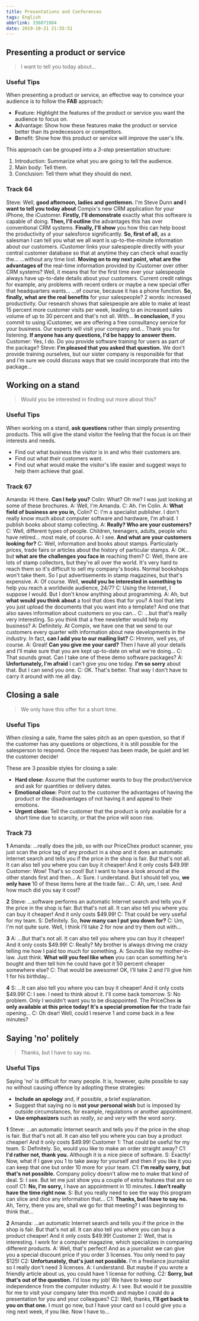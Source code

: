 ```yaml
---
title: Presentations and Conferences
tags: English
abbrlink: 336071984
date: 2019-10-21 21:55:51
---
```

## Presenting a product or service
> I want to tell you today about...

### Useful Tips
When presenting a product or service, an effective way to convince your audience is to follow the **FAB** approach:
- **F**eature: Highlight the features of the product or service you want the audience to focus on.
- **A**dvantage: Show how these features make the product or service better than its predecessors or competitors.
- **B**enefit: Show how this product or service will improve the user's life.

This approach can be grouped into a _3-step_ presentation structure:
1. Introduction: Summarize what you are going to tell the audience.
2. Main body: Tell them.
3. Conclusion: Tell them what they should do next.

<!--more-->
### Track 64
Steve: Well, **good afternoon, ladies and gentlemen.** I'm Steve Dunn **and I want to tell you today about** Compix's new CRM application for your iPhone, the iCustomer.
**Firstly, I'll demonstrate** exactly what this software is capable of doing.
**Then, I'll outline** the advantages this has over conventional CRM systems.
**Finally, I'll show** you how this can help boost the productivity of your salesforce significantly.
**So, first of all,** as a salesman I can tell you what we all want is up-to-the-minute information about our customers. iCustomer links your salespeople directly with your central customer database so that at anytime they can check what exactly the...
...without any time lost. **Moving on to my next point, what are the advantages of** the real-time information provided by iCustomer over other CRM systems? Well, it means that for the first time ever your salespeople always have up-to-date details about your customers. Current credit ratings for example, any problems with recent orders or maybe a new special offer that headquarters wants...
...of course, because it has a phone function. **So, finally, what are the real benefits** for your salespeople? 2 words: increased productivity. Our research shows that salespeople are able to make at least 15 percent more customer visits per week, leading to an increased sales volume of up to 30 percent and that's not all. With...
**In conclusion,** if you commit to using iCustomer, we are offering a free consultancy service for your business. Our experts will visit your company and...
Thank you for listening. **If anyone has any questions, I'd be happy to answer them.**
Customer: Yes, I do. Do you provide software training for users as part of the package?
Steve: **I'm pleased that you asked that question.** We don't provide training ourselves, but our sister company is responsible for that and I'm sure we could discuss ways that we could incorporate that into the package...

## Working on a stand
> Would you be interested in finding out more about this?

### Useful Tips
When working on a stand, **ask questions** rather than simply presenting products. This will give the stand visitor the feeling that the focus is on their interests and needs.
- Find out what business the visitor is in and who their customers are.
- Find out what their customers want.
- Find out what would make the visitor's life easier and suggest ways to help them achieve that goal.

### Track 67
Amanda: Hi there. **Can I help you?**
Colin: What? Oh me? I was just looking at some of these brochures.
A: Well, I'm Amanda.
C: Ah. I'm Colin.
A: **What field of business are you in,** Colin?
C: I'm a specialist publisher. I don't really know much about computer software and hardware, I'm afraid. I publish books about stamp collecting.
A: **Really? Who are your customers?**
C: Well, different types of people. Children, teenagers, adults, people who have retired... most male, of course.
A: I see. **And what are your customers looking for?**
C: Well, information and books about stamps. Particularly prices, trade fairs or articles about the history of particular stamps.
A: OK... but **what are the challenges you face in** reaching them?
C: Well, there are lots of stamp collectors, but they're all over the world. It's very hard to reach them so it's difficult to sell my company's books. Normal bookshops won't take them. So I put advertisements in stamp magazines, but that's expensive.
A: Of course. Well, **would you be interested in something to** help you reach a worldwide audience, 24/7?
C: Using the Internet, I suppose I would. But I don't know anything about programming.
A: Ah, but **what would you think about** a tool that does that for you? A tool that lets you just upload the documents that you want into a template? And one that also saves information about customers so you can...
C: ...but that's really very interesting. So you think that a free newsletter would help my business?
A: Definitely. At Compix, we have one that we send to our customers every quarter with information about new developments in the industry. In fact, **can I add you to our mailing list?**
C: Hmmm, well yes, of course.
A: Great! **Can you give me your card?** Then I have all your details and I'll make sure that you are kept up-to-date on what we're doing...
C: That sounds great. Can I take one of these demo software packages?
A: **Unfortunately, I'm afraid** I can't give you one today. **I'm so sorry** about that. But I can send you one.
C: OK. That's better. That way I don't have to carry it around with me all day.

## Closing a sale
> We only have this offer for a short time.

### Useful Tips
When closing a sale, frame the sales pitch as an open question, so that if the customer has any questions or objections, it is still possible for the salesperson to respond. Once the request has been made, be quiet and let the customer decide!

These are 3 possible styles for closing a sale:
- **Hard close:** Assume that the customer wants to buy the product/service and ask for quantities or delivery dates.
- **Emotional close:** Point out to the customer the advantages of having the product or the disadvantages of not having it and appeal to their emotions.
- **Urgent close:** Tell the customer that the product is only available for a short time due to scarcity, or that the price will soon rise.

### Track 73
**1**
Amanda: ...really does the job, so with our PriceChex product scanner, you just scan the price tag of any product in a shop and it does an automatic Internet search and tells you if the price in the shop is fair. But that's not all. It can also tell you where you can buy it cheaper! And it only costs $49.99!
Customer: Wow! That's so cool! But I want to have a look around at the other stands first and then...
A: Sure. I understand. But I should tell you, **we only have** 10 of these items here at the trade fair...
C: Ah, um, I see. And how much did you say it cost?

**2**
Steve: ...software performs an automatic Internet search and tells you if the price in the shop is fair. But that's not all. It can also tell you where you can buy it cheaper! And it only costs $49.99!
C: That could be very useful for my team.
S: Definitely. So, **how many can I put you down for?**
C: Um, I'm not quite sure. Well, I think I'll take 2 for now and try them out with...

**3**
A: ...But that's not all. It can also tell you where you can buy it cheaper! And it only costs $49.99!
C: Really? My brother is always driving me crazy telling me how I paid too much for something.
A: Sounds like my mother-in-law. Just think. **What will you feel like when** you can scan something he's bought and then tell him he could have got it 50 percent cheaper somewhere else?
C: That would be awesome! OK, I'll take 2 and I'll give him 1 for his birthday...

**4**
S: ...It can also tell you where you can buy it cheaper! And it only costs $49.99!
C: I see. I need to think about it. I'll come back tomorrow.
S: No problem. Only I wouldn't want you to be disappointed. The PriceChex **is only available at this price today! It's a special promotion for** the trade fair opening...
C: Oh dear! Well, could I reserve 1 and come back in a few minutes?

## Saying 'no' politely
> Thanks, but I have to say no.

### Useful Tips
Saying 'no' is difficult for many people. It is, however, quite possible to say no without causing offence by adopting these strategies:
- **Include an apology** and, if possible, a brief explanation.
- Suggest that saying no is **not your personal wish** but is imposed by outside circumstances, for example, regulations or another appointment.
- **Use emphasizers** such as _really_, _so_ and _very_ with the word _sorry_.

**1**
Steve: ...an automatic Internet search and tells you if the price in the shop is fair. But that's not all. It can also tell you where you can buy a product cheaper! And it only costs $49.99!
Customer 1: That could be useful for my team.
S: Definitely. So, would you like to make an order straight away?
C1: **I'd rather not, thank you.** Although it is a nice piece of software.
S: Exactly! Now, what if I gave you 1 to take away for yourself and then if you like it you can keep that one but order 10 more for your team.
C1: **I'm really sorry, but that's not possible.** Company policy doesn't allow me to make that kind of deal.
S: I see. But let me just show you a couple of extra features that are so cool!
C1: **No, I'm sorry,** I have an appointment in 10 minutes. **I don't really have the time right now.**
S: But you really need to see the way this program can slice and dice any information that...
C1: **Thanks, but I have to say no.** Ah, Terry, there you are, shall we go for that meeting? I was beginning to think that...

**2**
Amanda: ...an automatic Internet search and tells you if the price in the shop is fair. But that's not all. It can also tell you where you can buy a product cheaper! And it only costs $49.99!
Customer 2: Well, that is interesting. I work for a computer magazine, which specializes in comparing different products.
A: Well, that's perfect! And as a journalist we can give you a special discount price if you order 3 licenses. You only need to pay $125!
C2: **Unfortunately, that's just not possible.** I'm a freelance journalist so I really don't need 3 licenses.
A: I understand. But maybe if you wrote a friendly article about us, you could have 1 license for nothing.
C2: **Sorry, but that's out of the question.** I'd lose my job! We have to keep our independence from the computer industry.
A: I see. But would it be possible for me to visit your company later this month and maybe I could do a presentation for you and your colleagues?
C2: Well, thanks, **I'll get back to you on that one.** I must go now, but I have your card so I could give you a ring next week, if you like. Now I have to...
